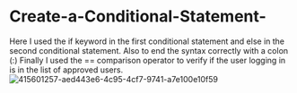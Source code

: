 # Create-a-Conditional-Statement-
Here I used the if keyword in the first conditional statement and else in the second conditional statement. Also to end the syntax correctly with a colon (:) Finally I used the == comparison operator to verify if the user logging in is in the list of approved users.
![415601257-aed443e6-4c95-4cf7-9741-a7e100e10f59](https://github.com/user-attachments/assets/eb40d029-5164-4c53-be17-5416853c0de9)
